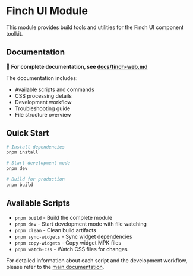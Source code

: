 # Finch UI Module

This module provides build tools and utilities for the Finch UI component toolkit.

## Documentation

📖 **For complete documentation, see [docs/finch-web.md](../../docs/finch-web.md)**

The documentation includes:

- Available scripts and commands
- CSS processing details
- Development workflow
- Troubleshooting guide
- File structure overview

## Quick Start

```bash
# Install dependencies
pnpm install

# Start development mode
pnpm dev

# Build for production
pnpm build
```

## Available Scripts

- `pnpm build` - Build the complete module
- `pnpm dev` - Start development mode with file watching
- `pnpm clean` - Clean build artifacts
- `pnpm sync-widgets` - Sync widget dependencies
- `pnpm copy-widgets` - Copy widget MPK files
- `pnpm watch-css` - Watch CSS files for changes

For detailed information about each script and the development workflow, please refer to the [main documentation](../../docs/finch-web.md).
